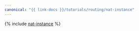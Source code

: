 ```yaml
---
canonical: "{{ link-docs }}/tutorials/routing/nat-instance"
---
```


{% include [nat-instance](../../_tutorials/routing/nat-instance.md) %}
